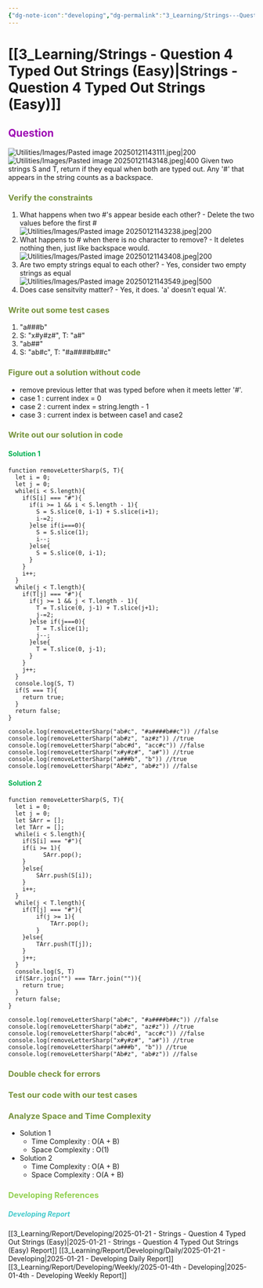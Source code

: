 ```yaml
---
{"dg-note-icon":"developing","dg-permalink":"3_Learning/Strings---Question-4-Typed-Out-Strings-(Easy)","created-date":"2025-01-21 2:22:00 pm","date":"2025-01-21","type":"developing","tags":["developing"],"aliases":null,"name":"Strings - Question 4 Typed Out Strings (Easy)","courseName":"Master the Coding Interview Big Tech (FAANG) Interviews","dg-publish":true,"permalink":"/3_Learning/Strings---Question-4-Typed-Out-Strings-(Easy)/","dgPassFrontmatter":true,"noteIcon":"developing"}
---
```



# [[3_Learning/Strings - Question 4 Typed Out Strings (Easy)\|Strings - Question 4 Typed Out Strings (Easy)]]
## <font color="#9d0ab3">Question</font>
![Utilities/Images/Pasted image 20250121143111.jpeg|200](/img/user/Utilities/Images/Pasted%20image%2020250121143111.jpeg)
![Utilities/Images/Pasted image 20250121143148.jpeg|400](/img/user/Utilities/Images/Pasted%20image%2020250121143148.jpeg)
Given two strings S and T, return if they equal when both are typed out. Any '#' that appears in the string counts as a backspace.


### <font color="#76923c">Verify the constraints</font>
1. What happens when two #'s appear beside each other? - Delete the two values before the first # 
 ![Utilities/Images/Pasted image 20250121143238.jpeg|200](/img/user/Utilities/Images/Pasted%20image%2020250121143238.jpeg)
2. What happens to # when there is no character to remove? - It deletes nothing then, just like backspace would. 
 ![Utilities/Images/Pasted image 20250121143408.jpeg|200](/img/user/Utilities/Images/Pasted%20image%2020250121143408.jpeg)
3. Are two empty strings equal to each other? - Yes, consider two empty strings as equal
![Utilities/Images/Pasted image 20250121143549.jpeg|500](/img/user/Utilities/Images/Pasted%20image%2020250121143549.jpeg)
4. Does case sensitvity matter? - Yes, it does. 'a' doesn't equal 'A'.

### <font color="#76923c">Write out some test cases</font>
1. "a###b"
2. S: "x#y#z#", T: "a#"
3. "ab##"
4. S: "ab#c", T: "#a####b##c"

### <font color="#76923c">Figure out a solution without code</font>
- remove previous letter that was typed before when it meets letter '#'. 
- case 1 : current index = 0
- case 2 : current index = string.length - 1
- case 3 : current index is between case1 and case2


### <font color="#76923c">Write out our solution in code</font>
#### <font color="#00b050">Solution 1</font>
```run-js
function removeLetterSharp(S, T){
  let i = 0;
  let j = 0;
  while(i < S.length){
    if(S[i] === "#"){
      if(i >= 1 && i < S.length - 1){
        S = S.slice(0, i-1) + S.slice(i+1);
        i-=2;
      }else if(i===0){
        S = S.slice(1);
        i--;
      }else{
        S = S.slice(0, i-1);
      }
    }
    i++;
  }
  while(j < T.length){
    if(T[j] === "#"){
      if(j >= 1 && j < T.length - 1){
        T = T.slice(0, j-1) + T.slice(j+1);
        j-=2;
      }else if(j===0){
        T = T.slice(1);
        j--;
      }else{
        T = T.slice(0, j-1);
      }
    }
    j++;
  }
  console.log(S, T)
  if(S === T){
    return true;
  }
  return false;
}

console.log(removeLetterSharp("ab#c", "#a####b##c")) //false
console.log(removeLetterSharp("ab#z", "az#z")) //true
console.log(removeLetterSharp("abc#d", "acc#c")) //false
console.log(removeLetterSharp("x#y#z#", "a#")) //true
console.log(removeLetterSharp("a###b", "b")) //true
console.log(removeLetterSharp("Ab#z", "ab#z")) //false
```
#### <font color="#00b050">Solution 2</font>
```run-js
function removeLetterSharp(S, T){
  let i = 0;
  let j = 0;
  let SArr = [];
  let TArr = [];
  while(i < S.length){
    if(S[i] === "#"){
	if(i >= 1){
	      SArr.pop();
	}
    }else{
        SArr.push(S[i]);
    }
    i++;
  }
  while(j < T.length){
    if(T[j] === "#"){
	    if(j >= 1){
		    TArr.pop();
	    }
    }else{
	    TArr.push(T[j]);
    }
    j++;
  }
  console.log(S, T)
  if(SArr.join("") === TArr.join("")){
    return true;
  }
  return false;
}

console.log(removeLetterSharp("ab#c", "#a####b##c")) //false
console.log(removeLetterSharp("ab#z", "az#z")) //true
console.log(removeLetterSharp("abc#d", "acc#c")) //false
console.log(removeLetterSharp("x#y#z#", "a#")) //true
console.log(removeLetterSharp("a###b", "b")) //true
console.log(removeLetterSharp("Ab#z", "ab#z")) //false
```

### <font color="#76923c">Double check for errors</font>
### <font color="#76923c">Test our code with our test cases</font>
### <font color="#76923c">Analyze Space and Time Complexity</font>
- Solution 1
	- Time Complexity : O(A + B)
	- Space Complexity : O(1)
- Solution 2
	- Time Complexity : O(A + B)
	- Space Complexity : O(A + B)





### <font color="#92d050">Developing References</font>
##### <font color="#41c9cb">Developing Report</font>
[[3_Learning/Report/Developing/2025-01-21 - Strings - Question 4 Typed Out Strings (Easy)\|2025-01-21 - Strings - Question 4 Typed Out Strings (Easy) Report]]
[[3_Learning/Report/Developing/Daily/2025-01-21 - Developing\|2025-01-21 - Developing Daily Report]]
[[3_Learning/Report/Developing/Weekly/2025-01-4th - Developing\|2025-01-4th - Developing Weekly Report]]





